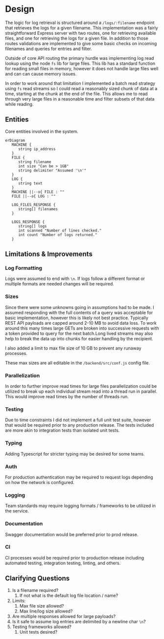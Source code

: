 # Design
The logic for log retrieval is structured around a `/logs/:filename` endpoint that retrieves the logs for a given filename. This implementation was a fairly straightforward Express server with two routes, one for retrieving available files, and one for retrieving the logs for a given file. In addition to those routes validations are implemented to give some basic checks on incoming filenames and queries for entries and filter.

Outside of core API routing the primary hurdle was implementing log read lookup using the node `fs` lib for large files. This lib has a standard function for reading small files in memory, however it does not handle large files well and can can cause memory issues. 

In order to work around that limitation I implemented a batch read strategy using `fs` read streams so I could read a reasonably sized chunk of data at a time, starting at the chunk at the end of the file. This allows me to read through very large files in a reasonable time and filter subsets of that data while reading.

## Entities
Core entities involved in the system.
```mermaid
erDiagram
   MACHINE {
      string ip_address
   }
   FILE {
      string filename
      int size "Can be > 1GB"
      string delimiter "Assumed '\n'"
   }
   LOG {
      string text
   }
   MACHINE ||--o{ FILE : ""
   FILE ||--o{ LOG : ""

   LOG_FILES_RESPONSE {
      string[] filenames
   }

   LOGS_RESPONSE {
      string[] logs
      int scanned "Number of lines checked."
      int count "Number of logs returned."
   }
```

## Limitations & Improvements
### Log Formatting
Logs were assumed to end with `\n`. If logs follow a different format or multiple formats are needed changes will be required.
### Sizes
Since there were some unknowns going in assumptions had to be made. I assumed responding with the full contents of a query was acceptable for basic implementation, however this is likely not best practice. Typically REST API payloads are capped around 2-10 MB to avoid data loss. To work around this many times large GETs are broken into successive requests with a token provided to query for the next batch.Long lived streams may also help to break the data up into chunks for easier handling by the recipient.

I also added a limit to max file size of 10 GB to prevent any runaway processes.

These max sizes are all editable in the `/backend/src/conf.js` config file.

### Parallelization
In order to further improve read times for large files parallelization could be utilized to break up each individual stream read into a thread run in parallel. This would improve read times by the number of threads run.

### Testing
Due to time constraints I did not implement a full unit test suite, however that would be required prior to any production release. The tests included are more akin to integration tests than isolated unit tests.

### Typing
Adding Typescript for stricter typing may be desired for some teams.

### Auth
For production authentication may be required to request logs depending on how the network is configured.

### Logging
Team standards may require logging formats / frameworks to be utilized in the service.

### Documentation
Swagger documentation would be preferred prior to prod release.

### CI
CI processes would be required prior to production release including automated testing, integration testing, linting, and others.

## Clarifying Questions
1. Is a filename required?
   1. If not what is the default log file location / name?
2. Limits:
   1. Max file size allowed?
   2. Max line/log size allowed?
3. Are multiple responses allowed for large payloads?
4. Is it safe to assume log entries are delimited by a newline char `\n`? 
5. Testing frameworks allowed?
   1. Unit tests desired?
